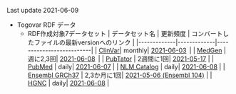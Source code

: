 Last update 2021-06-09
* Togovar RDF データ 
  * RDF作成対象7データセット
    | データセット名     | 更新頻度     | コンバートしたファイルの最新versionへのリンク | 
    |-------------|-------------|--------------------------| 
    | [ClinVar](https://www.ncbi.nlm.nih.gov/clinvar/)| monthly| [2021-06-03](https://togovar-stg.biosciencedbc.jp/public/virtuoso/clinvar/latest/)                | 
    | [MedGen](https://www.ncbi.nlm.nih.gov/medgen/)  | 週に2,3回|  [2021-06-08](https://togovar-stg.biosciencedbc.jp/public/virtuoso/medgen/latest/)                | 
    | [PubTator](https://www.ncbi.nlm.nih.gov/research/pubtator/)    | 2週間に1回|  [2021-05-17](https://togovar-stg.biosciencedbc.jp/public/virtuoso/pubtator/latest/)               | 
    | [PubMed](https://pubmed.ncbi.nlm.nih.gov/) | daily|  [2021-06-07](https://togovar-stg.biosciencedbc.jp/public/virtuoso/pubmed/latest/)               | 
    | [NLM Catalog](https://www.ncbi.nlm.nih.gov/nlmcatalog) | daily|  [2021-06-08](https://togovar-stg.biosciencedbc.jp/public/virtuoso/nlm-catalog/latest/)               | 
    | [Ensembl GRCh37](https://grch37.ensembl.org/index.html) | 2,3か月に1回|  [2021-05-06 (Ensembl 104)](https://togovar-stg.biosciencedbc.jp/public/virtuoso/ensembl/latest/) | 
    | [HGNC](https://www.genenames.org/) | daily|  [2021-06-08](https://togovar-stg.biosciencedbc.jp/public/virtuoso/hgnc/latest/)    | 
